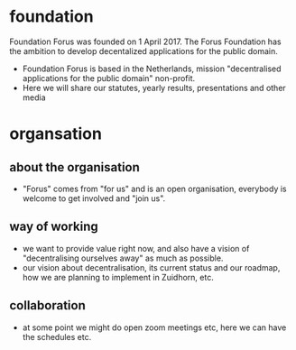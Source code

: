 # foundation
Foundation Forus was founded on 1 April 2017. The Forus Foundation has the ambition to develop decentalized applications for the public domain.

* Foundation Forus is based in the Netherlands, mission "decentralised applications for the public domain" non-profit.
* Here we will share our statutes, yearly results, presentations and other media

# organsation

## about the organisation
* "Forus" comes from "for us" and is an open organisation, everybody is welcome to get involved and "join us".

## way of working
* we want to provide value right now, and also have a vision of "decentralising ourselves away" as much as possible.
* our vision about decentralisation, its current status and our roadmap, how we are planning to implement in Zuidhorn, etc.

## collaboration
* at some point we might do open zoom meetings etc, here we can have the schedules etc.
